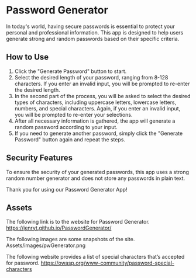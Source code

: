 # Password Generator

In today's world, having secure passwords is essential to protect your personal and professional information. This app is designed to help users generate strong and random passwords based on their specific criteria.

## How to Use

1. Click the "Generate Password" button to start.
2. Select the desired length of your password, ranging from 8-128 characters. If you enter an invalid input, you will be prompted to re-enter the desired length.
3. In the second part of the process, you will be asked to select the desired types of characters, including uppercase letters, lowercase letters, numbers, and special characters. Again, if you enter an invalid input, you will be prompted to re-enter your selections.
4. After all necessary information is gathered, the app will generate a random password according to your input.
5. If you need to generate another password, simply click the "Generate Password" button again and repeat the steps.

## Security Features

To ensure the security of your generated passwords, this app uses a strong random number generator and does not store any passwords in plain text.

Thank you for using our Password Generator App!

## Assets

The following link is to the website for Password Generator.
https://jenryt.github.io/PasswordGenerator/

The following images are some snapshots of the site.
Assets/images/pwGenerator.png

The following website provides a list of special characters that’s accepted for password.
https://owasp.org/www-community/password-special-characters
